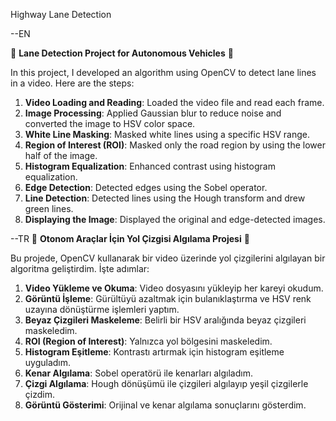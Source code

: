 Highway Lane Detection

--EN

🚗 **Lane Detection Project for Autonomous Vehicles** 🚗

In this project, I developed an algorithm using OpenCV to detect lane lines in a video. Here are the steps:

1. **Video Loading and Reading**: Loaded the video file and read each frame.
2. **Image Processing**: Applied Gaussian blur to reduce noise and converted the image to HSV color space.
3. **White Line Masking**: Masked white lines using a specific HSV range.
4. **Region of Interest (ROI)**: Masked only the road region by using the lower half of the image.
5. **Histogram Equalization**: Enhanced contrast using histogram equalization.
6. **Edge Detection**: Detected edges using the Sobel operator.
7. **Line Detection**: Detected lines using the Hough transform and drew green lines.
8. **Displaying the Image**: Displayed the original and edge-detected images.

--TR
🚗 **Otonom Araçlar İçin Yol Çizgisi Algılama Projesi** 🚗

Bu projede, OpenCV kullanarak bir video üzerinde yol çizgilerini algılayan bir algoritma geliştirdim. İşte adımlar:

1. **Video Yükleme ve Okuma**: Video dosyasını yükleyip her kareyi okudum.
2. **Görüntü İşleme**: Gürültüyü azaltmak için bulanıklaştırma ve HSV renk uzayına dönüştürme işlemleri yaptım.
3. **Beyaz Çizgileri Maskeleme**: Belirli bir HSV aralığında beyaz çizgileri maskeledim.
4. **ROI (Region of Interest)**: Yalnızca yol bölgesini maskeledim.
5. **Histogram Eşitleme**: Kontrastı artırmak için histogram eşitleme uyguladım.
6. **Kenar Algılama**: Sobel operatörü ile kenarları algıladım.
7. **Çizgi Algılama**: Hough dönüşümü ile çizgileri algılayıp yeşil çizgilerle çizdim.
8. **Görüntü Gösterimi**: Orijinal ve kenar algılama sonuçlarını gösterdim.
